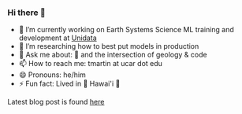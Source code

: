 ### Hi there 🤙

- 🔭 I’m currently working on Earth Systems Science ML training and development at [Unidata](https://www.unidata.ucar.edu/)
- 🌱 I’m researching how to best put models in production
- 💬 Ask me about: 🚵 and the intersection of geology & code
- 📫 How to reach me: tmartin at ucar dot edu
- 😄 Pronouns: he/him
- ⚡ Fun fact: Lived in 🌋 Hawai'i 🌋

Latest blog post is found [here](https://www.unidata.ucar.edu/blogs/news/entry/why-is-the-keras-3)
